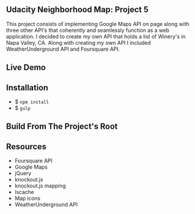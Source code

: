 ## Udacity Neighborhood Map: Project 5

This project consists of implementing Google Maps API on page along with three other API's that coherently and seamlessly function as a web application.
I decided to create my own API that holds a list of Winery's in Napa Valley, CA. 
Along with creating my own API I included WeatherUnderground API and Foursquare API.

## Live Demo


## Installation
- $ `npm install`
- $ `gulp`

## Build From The Project's Root


## Resources

- Foursquare API
- Google Maps
- jQuery
- knockout.js
- knockout.js mapping
- lscache
- Map icons
- WeatherUnderground API


